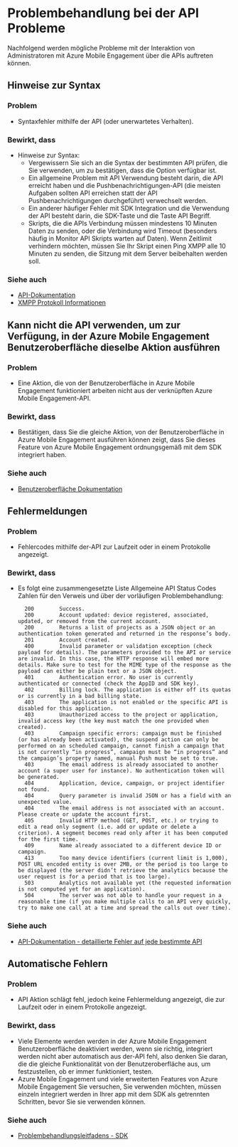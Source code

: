 <properties 
   pageTitle="Azure mobilen Engagement Problembehandlungsleitfadens - APIs" 
   description="Problembehandlung von Führungslinien für Azure mobilen Engagement - APIs" 
   services="mobile-engagement" 
   documentationCenter="" 
   authors="piyushjo" 
   manager="erikre" 
   editor=""/>

<tags
   ms.service="mobile-engagement"
   ms.devlang="na"
   ms.topic="article"
   ms.tgt_pltfrm="mobile-multiple"
   ms.workload="mobile" 
   ms.date="10/04/2016"
   ms.author="piyushjo"/>

# <a name="troubleshooting-guide-for-api-issues"></a>Problembehandlung bei der API Probleme

Nachfolgend werden mögliche Probleme mit der Interaktion von Administratoren mit Azure Mobile Engagement über die APIs auftreten können.

## <a name="syntax-issues"></a>Hinweise zur Syntax

### <a name="issue"></a>Problem
- Syntaxfehler mithilfe der API (oder unerwartetes Verhalten).

### <a name="causes"></a>Bewirkt, dass

- Hinweise zur Syntax:
    - Vergewissern Sie sich an die Syntax der bestimmten API prüfen, die Sie verwenden, um zu bestätigen, dass die Option verfügbar ist.
    - Ein allgemeine Problem mit API Verwendung besteht darin, die API erreicht haben und die Pushbenachrichtigungen-API (die meisten Aufgaben sollten API erreichen statt der API Pushbenachrichtigungen durchgeführt) verwechselt werden. 
    - Ein anderer häufiger Fehler mit SDK Integration und die Verwendung der API besteht darin, die SDK-Taste und die Taste API Begriff.
    - Skripts, die die APIs Verbindung müssen mindestens 10 Minuten Daten zu senden, oder die Verbindung wird Timeout (besonders häufig in Monitor API Skripts warten auf Daten). Wenn Zeitlimit verhindern möchten, müssen Sie Ihr Skript einen Ping XMPP alle 10 Minuten zu senden, die Sitzung mit dem Server beibehalten werden soll.

### <a name="see-also"></a>Siehe auch
 
- [API-Dokumentation][Link 4]
- [XMPP Protokoll Informationen]( http://xmpp.org/extensions/xep-0199.html)
 
## <a name="unable-to-use-the-api-to-perform-the-same-action-available-in-the-azure-mobile-engagement-ui"></a>Kann nicht die API verwenden, um zur Verfügung, in der Azure Mobile Engagement Benutzeroberfläche dieselbe Aktion ausführen

### <a name="issue"></a>Problem
- Eine Aktion, die von der Benutzeroberfläche in Azure Mobile Engagement funktioniert arbeiten nicht aus der verknüpften Azure Mobile Engagement-API.

### <a name="causes"></a>Bewirkt, dass

- Bestätigen, dass Sie die gleiche Aktion, von der Benutzeroberfläche in Azure Mobile Engagement ausführen können zeigt, dass Sie dieses Feature von Azure Mobile Engagement ordnungsgemäß mit dem SDK integriert haben.

### <a name="see-also"></a>Siehe auch
 
- [Benutzeroberfläche Dokumentation][Link 1]
 
## <a name="error-messages"></a>Fehlermeldungen

### <a name="issue"></a>Problem
- Fehlercodes mithilfe der-API zur Laufzeit oder in einem Protokolle angezeigt.

### <a name="causes"></a>Bewirkt, dass

- Es folgt eine zusammengesetzte Liste Allgemeine API Status Codes Zahlen für den Verweis und über der vorläufigen Problembehandlung:

        200        Success.
        200        Account updated: device registered, associated, updated, or removed from the current account.
        200        Returns a list of projects as a JSON object or an authentication token generated and returned in the response’s body.
        201        Account created.
        400        Invalid parameter or validation exception (check payload for details). The parameters provided to the API or service are invalid. In this case, the HTTP response will embed more details. Make sure to test for the MIME type of the response as the payload can either be plain text or a JSON object.
        401        Authentication error. No user is currently authenticated or connected (check the AppID and SDK key).
        402        Billing lock. The application is either off its quotas or is currently in a bad billing state.
        403        The application is not enabled or the specific API is disabled for this application.
        403        Unauthorized access to the project or application, invalid access key (the key must match the one provided when created).
        403        Campaign specific errors: campaign must be finished (or has already been activated), the suspend action can only be performed on an scheduled campaign, cannot finish a campaign that is not currently “in progress”, campaign must be “in progress” and the campaign’s property named, manual Push must be set to true.
        403        The email address is already associated to another account (a super user for instance). No authentication token will be generated.
        404        Application, device, campaign, or project identifier not found.
        404        Query parameter is invalid JSON or has a field with an unexpected value.
        404        The email address is not associated with an account. Please create or update the account first.
        405        Invalid HTTP method (GET, POST, etc.) or trying to edit a read only segment (i.e. add or update or delete a criterion). A segment becomes read only after it has been computed for the first time.
        409        Name already associated to a different device ID or campaign.
        413        Too many device identifiers (current limit is 1,000), POST URL encoded entity is over 2MB, or the period is too large to be displayed (the server didn’t retrieve the analytics because the user request is for a period that is too large).
        503        Analytics not available yet (the requested information is not computed yet for an application).
        504        The server was not able to handle your request in a reasonable time (if you make multiple calls to an API very quickly, try to make one call at a time and spread the calls out over time).

### <a name="see-also"></a>Siehe auch

- [API-Dokumentation - detaillierte Fehler auf jede bestimmte API][Link 4]
 
## <a name="silent-failures"></a>Automatische Fehlern

### <a name="issue"></a>Problem
- API Aktion schlägt fehl, jedoch keine Fehlermeldung angezeigt, die zur Laufzeit oder in einem Protokolle angezeigt.

### <a name="causes"></a>Bewirkt, dass

- Viele Elemente werden werden in der Azure Mobile Engagement Benutzeroberfläche deaktiviert werden, wenn sie richtig, integriert werden nicht aber automatisch aus der-API fehl, also denken Sie daran, die die gleiche Funktionalität von der Benutzeroberfläche aus, um festzustellen, ob er immer funktioniert, testen.
- Azure Mobile Engagement und viele erweiterten Features von Azure Mobile Engagement Sie versuchen, Sie verwenden möchten, müssen einzeln integriert werden in Ihrer app mit dem SDK als getrennten Schritten, bevor Sie sie verwenden können.

### <a name="see-also"></a>Siehe auch

- [Problembehandlungsleitfadens - SDK][Link 25]
 
<!--Link references-->
[Link 1]: mobile-engagement-user-interface-home.md
[Link 2]: mobile-engagement-troubleshooting-guide.md
[Link 3]: mobile-engagement-how-tos.md
[Link 4]: http://go.microsoft.com/fwlink/?LinkID=525553
[Link 5]: http://go.microsoft.com/fwlink/?LinkID=525554
[Link 6]: http://go.microsoft.com/fwlink/?LinkId=525555
[Link 7]: https://account.windowsazure.com/PreviewFeatures
[Link 8]: https://social.msdn.microsoft.com/Forums/azure/en-US/home?forum=azuremobileengagement
[Link 9]: http://azure.microsoft.com/en-us/services/mobile-engagement/
[Link 10]: http://azure.microsoft.com/en-us/documentation/services/mobile-engagement/
[Link 11]: http://azure.microsoft.com/en-us/pricing/details/mobile-engagement/
[Link 12]: mobile-engagement-user-interface-navigation.md
[Link 13]: mobile-engagement-user-interface-home.md
[Link 14]: mobile-engagement-user-interface-my-account.md
[Link 15]: mobile-engagement-user-interface-analytics.md
[Link 16]: mobile-engagement-user-interface-monitor.md
[Link 17]: mobile-engagement-user-interface-reach.md
[Link 18]: mobile-engagement-user-interface-segments.md
[Link 19]: mobile-engagement-user-interface-dashboard.md
[Link 20]: mobile-engagement-user-interface-settings.md
[Link 21]: mobile-engagement-troubleshooting-guide-analytics.md
[Link 22]: mobile-engagement-troubleshooting-guide-apis.md
[Link 23]: mobile-engagement-troubleshooting-guide-push-reach.md
[Link 24]: mobile-engagement-troubleshooting-guide-service.md
[Link 25]: mobile-engagement-troubleshooting-guide-sdk.md
[Link 26]: mobile-engagement-troubleshooting-guide-sr-info.md
[Link 27]: mobile-engagement-user-interface-reach-campaign.md
[Link 28]: mobile-engagement-user-interface-reach-criterion.md
[Link 29]: mobile-engagement-user-interface-reach-content.md
 
